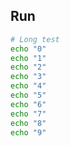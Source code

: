 ## Run

```bash
# Long test
echo "0"
echo "1"
echo "2"
echo "3"
echo "4"
echo "5"
echo "6"
echo "7"
echo "8"
echo "9"
```